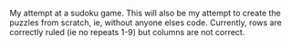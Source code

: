 My attempt at a sudoku game. This will also be my attempt to create the puzzles from scratch, ie, without anyone elses code. Currently, rows are correctly ruled (ie no repeats 1-9)
but columns are not correct.

